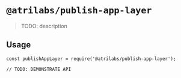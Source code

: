 # `@atrilabs/publish-app-layer`

> TODO: description

## Usage

```
const publishAppLayer = require('@atrilabs/publish-app-layer');

// TODO: DEMONSTRATE API
```
